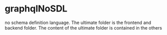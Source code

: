 # graphqlNoSDL
no schema definition language.
The ultimate folder is the frontend and backend folder. 
The content of the ultimate folder is contained in the others
